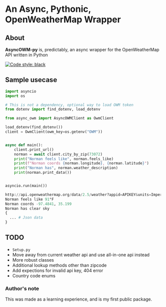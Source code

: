 # An Async, Pythonic, OpenWeatherMap Wrapper

## About
**AsyncOWM-py** is, predictably, an async wrapper for the OpenWeatherMap API written in Python

[![Code style: black](https://img.shields.io/badge/code%20style-black-000000.svg)](https://github.com/psf/black)

## Sample usecase

```py
import asyncio
import os

# This is not a dependency, optional way to load OWM token
from dotenv import find_dotenv, load_dotenv

from async_owm import AsyncOWMClient as OwmClient

load_dotenv(find_dotenv())
client = OwmClient(owm_key=os.getenv("OWM"))


async def main():
    client.print_url()
    norman = await client.city_by_zip(73072)
    print("Norman feels like", norman.feels_like)
    print(f"Norman coords {norman.longitude}, {norman.latitude}")
    print("Norman has", norman.weather_description)
    print(norman.print_data())


asyncio.run(main())
```

```py
http://api.openweathermap.org/data/2.5/weather?appid=APIKEY&units=Imperial
Norman feels like 91°F
Norman coords -97.4841, 35.199   
Norman has clear sky
{
  ... # Json data
}
```
## TODO
- `Setup.py`
- Move away from current weather api and use all-in-one api instead
- More robust classes
- Additional lookup methods other than zipcode
- Add expections for invalid api key, 404 error
- Country code enums

### Author's note
This was made as a learning experience, and is my first public package.
